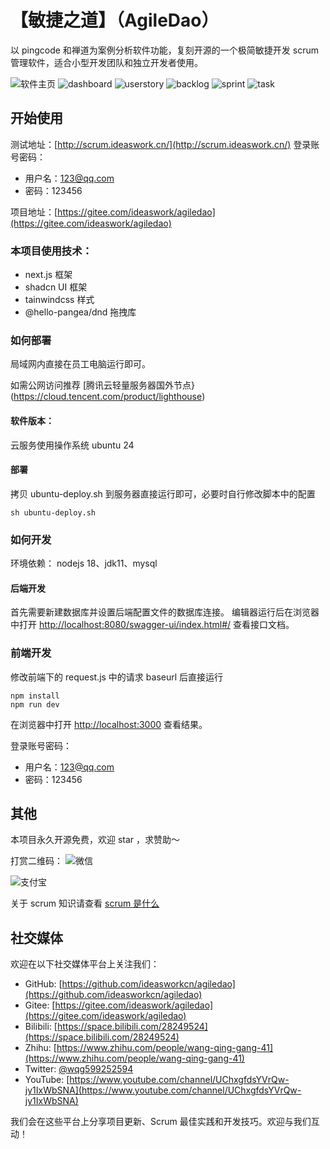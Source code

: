 # 【敏捷之道】（AgileDao）

以 pingcode 和禅道为案例分析软件功能，复刻开源的一个极简敏捷开发 scrum 管理软件，适合小型开发团队和独立开发者使用。

![软件主页](home.png)
![dashboard](dashboard.png)
![userstory](userstory.png)
![backlog](backlog.png)
![sprint](sprint.png)
![task](task.png)


## 开始使用

测试地址：[http://scrum.ideaswork.cn/](http://scrum.ideaswork.cn/)
登录账号密码：

- 用户名：123@qq.com
- 密码：123456

项目地址：[https://gitee.com/ideaswork/agiledao](https://gitee.com/ideaswork/agiledao)

### 本项目使用技术：

- next.js 框架
- shadcn UI 框架
- tainwindcss 样式
- @hello-pangea/dnd 拖拽库



### 如何部署

局域网内直接在员工电脑运行即可。

如需公网访问推荐 [腾讯云轻量服务器国外节点}(https://cloud.tencent.com/product/lighthouse)

#### 软件版本：

云服务使用操作系统 ubuntu 24

#### 部署

拷贝 ubuntu-deploy.sh 到服务器直接运行即可，必要时自行修改脚本中的配置

```
sh ubuntu-deploy.sh
```

### 如何开发

环境依赖： nodejs 18、jdk11、mysql

#### 后端开发
首先需要新建数据库并设置后端配置文件的数据库连接。
编辑器运行后在浏览器中打开 [http://localhost:8080/swagger-ui/index.html#/](http://localhost:8080/swagger-ui/index.html#/) 查看接口文档。


### 前端开发

修改前端下的 request.js 中的请求 baseurl 后直接运行
```
npm install
npm run dev

```

在浏览器中打开 [http://localhost:3000](http://localhost:3000) 查看结果。

登录账号密码：

- 用户名：123@qq.com
- 密码：123456



## 其他

本项目永久开源免费，欢迎 star ，求赞助～

打赏二维码：
![微信](wechatpay.png)

![支付宝](alipay.png)


关于 scrum 知识请查看 [scrum 是什么](./scrum.md)


## 社交媒体

欢迎在以下社交媒体平台上关注我们：

- GitHub: [https://github.com/ideasworkcn/agiledao](https://github.com/ideasworkcn/agiledao)
- Gitee: [https://gitee.com/ideaswork/agiledao](https://gitee.com/ideaswork/agiledao)
- Bilibili: [https://space.bilibili.com/28249524](https://space.bilibili.com/28249524)
- Zhihu: [https://www.zhihu.com/people/wang-qing-gang-41](https://www.zhihu.com/people/wang-qing-gang-41)
- Twitter: [@wqg599252594](https://twitter.com/wqg599252594)
- YouTube: [https://www.youtube.com/channel/UChxgfdsYVrQw-jy1IxWbSNA](https://www.youtube.com/channel/UChxgfdsYVrQw-jy1IxWbSNA)

我们会在这些平台上分享项目更新、Scrum 最佳实践和开发技巧。欢迎与我们互动！

